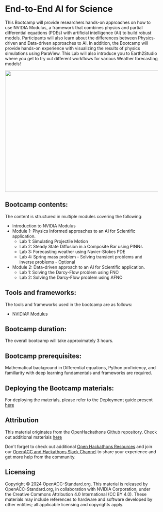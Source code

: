 # End-to-End AI for Science

This Bootcamp will provide researchers hands-on approaches on how to use NVIDIA Modulus, a framework that combines physics and partial differential equations (PDEs) with artificial intelligence (AI) to build robust models. Participants will also learn about the differences between Physics-driven and Data-driven approaches to AI. In addition, the Bootcamp will provide hands-on experience with visualizing the results of physics simulations using ParaView. This Lab will also introduce you to Earth2Studio where you get to try out different workflows for various Weather forecasting models!

<p align="center">
  <img width="600" height="400" src="https://github.com/openhackathons-org/End-to-End-AI-for-Science/blob/d403086ce59c49b26be430bbea0056c37bd4d5f6/workspace/python/jupyter_notebook/omniverse/images/tcwv.gif">
</p>


## Bootcamp contents:

The content is structured in multiple modules covering the following: 

- Introduction to NVIDIA Modulus
- Module 1: Physics Informed approaches to an AI for Scientific application.
  - Lab 1: Simulating Projectile Motion
  - Lab 2: Steady State Diffusion in a Composite Bar using PINNs
  - Lab 3: Forecasting weather using Navier-Stokes PDE
  - Lab 4: Spring mass problem - Solving transient problems and inverse problems - Optional 
- Module 2: Data-driven approach to an AI for Scientific application.
  - Lab 1: Solving the Darcy-Flow problem using FNO
  - Lab 2: Solving the Darcy-Flow problem using AFNO
  
## Tools and frameworks:

The tools and frameworks used in the bootcamp are as follows:
- [NVIDIA® Modulus](https://developer.nvidia.com/modulus)

## Bootcamp duration:

The overall bootcamp will take approximately 3 hours.

## Bootcamp prerequisites:

Mathematical background in Differential equations, Python proficiency, and familiarity with deep learning fundamentals and frameworks are required.

## Deploying the Bootcamp materials:

For deploying the materials, please refer to the Deployment guide present [here](Deployment_Guide.MD)

## Attribution

This material originates from the OpenHackathons Github repository. Check out additional materials [here](https://github.com/openhackathons-org)

Don't forget to check out additional [Open Hackathons Resources](https://www.openhackathons.org/s/technical-resources) and join our [OpenACC and Hackathons Slack Channel](https://www.openacc.org/community#slack) to share your experience and get more help from the community.

## Licensing

Copyright © 2024 OpenACC-Standard.org. This material is released by OpenACC-Standard.org, in collaboration with NVIDIA Corporation, under the Creative Commons Attribution 4.0 International (CC BY 4.0). These materials may include references to hardware and software developed by other entities; all applicable licensing and copyrights apply.
